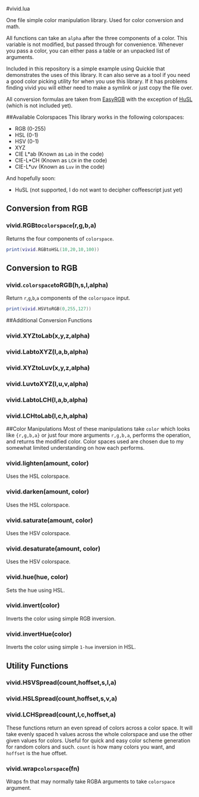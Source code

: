 #vivid.lua

One file simple color manipulation library. Used for color conversion and math.

All functions can take an `alpha` after the three components of a color. This variable is not modified, but passed through for convenience. Whenever you pass a color, you can either pass a table or an unpacked list of arguments.

Included in this repository is a simple example using Quickie that demonstrates the uses of this library. It can also serve as a tool if you need a good color picking utility for when you use this library. If it has problems finding vivid you will either need to make a symlink or just copy the file over.

All conversion formulas are taken from [EasyRGB] with the exception of [HuSL] (which is not included yet).

##Available Colorspaces
This library works in the following colorspaces:
 * RGB (0-255)
 * HSL (0-1)
 * HSV (0-1)
 * XYZ
 * CIE L*ab (Known as `Lab` in the code)
 * CIE-L*CH (Known as `LCH` in the code)
 * CIE-L*uv (Known as `Luv` in the code)

 And hopefully soon:
 * HuSL (not supported, I do not want to decipher coffeescript just yet)

## Conversion from RGB

### vivid.RGBto`colorspace`(r,g,b,a)
Returns the four components of `colorspace`.
```lua
print(vivid.RGBtoHSL(10,20,10,100))
```


## Conversion to RGB

### vivid.`colorspace`toRGB(h,s,l,alpha)
Return `r`,`g`,`b`,`a` components of the `colorspace` input.
```lua
print(vivid.HSVtoRGB(0,255,127))
```

##Additional Conversion Functions
### vivid.XYZtoLab(x,y,z,alpha)
### vivid.LabtoXYZ(l,a,b,alpha)
### vivid.XYZtoLuv(x,y,z,alpha)
### vivid.LuvtoXYZ(l,u,v,alpha)
### vivid.LabtoLCH(l,a,b,alpha)
### vivid.LCHtoLab(l,c,h,alpha)

##Color Manipulations
Most of these manipulations take `color` which looks like `{r,g,b,a}` or just four more arguments `r,g,b,a`, performs the operation, and returns the modified color. Color spaces used are chosen due to my somewhat limited understanding on how each performs.
### vivid.lighten(amount, color)
Uses the HSL colorspace.
### vivid.darken(amount, color)
Uses the HSL colorspace.
### vivid.saturate(amount, color)
Uses the HSV colorspace.
### vivid.desaturate(amount, color)
Uses the HSV colorspace.
### vivid.hue(hue, color)
Sets the hue using HSL.
### vivid.invert(color)
Inverts the color using simple RGB inversion.
### vivid.invertHue(color)
Inverts the color using simple `1-hue` inversion in HSL.


## Utility Functions

### vivid.HSVSpread(count,hoffset,s,l,a)
### vivid.HSLSpread(count,hoffset,s,v,a)
### vivid.LCHSpread(count,l,c,hoffset,a)
These functions return an even spread of colors across a color space. It will take evenly spaced h values across the whole colorspace and use the other given values for colors. Useful for quick and easy color scheme generation for random colors and such.
`count` is how many colors you want, and `hoffset` is the hue offset.

### vivid.wrap`colorspace`(fn)
Wraps fn that may normally take RGBA arguments to take `colorspace` argument.

[EasyRGB]: http://www.easyrgb.com/?X=MATH
[HuSL]: https://github.com/husl-colors/husl
